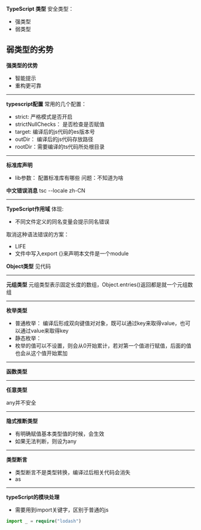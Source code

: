 **TypeScript 类型**
安全类型：
- 强类型
- 弱类型

**弱类型的劣势**
- 

**强类型的优势**
- 智能提示
- 重构更可靠

------
**typescript配置**
常用的几个配置：
- strict: 严格模式是否开启
- strictNullChecks： 是否检查是否赋值
- target: 编译后的js代码的es版本号
- outDir： 编译后的js代码存放路径
- rootDir：需要编译的ts代码所处根目录

------
**标准库声明**
- lib参数： 配置标准库有哪些
问题：不知道为啥

**中文错误消息**
 tsc --locale zh-CN

----
**TypeScript作用域**
体现:
- 不同文件定义的同名变量会提示同名错误

取消这种语法错误的方案：
- LIFE
- 文件中写入export {}来声明本文件是一个module

**Object类型**
见代码

-----
**元组类型**
元组类型表示固定长度的数组，Object.entries()返回都是就一个元组数组

----
**枚举类型**
- 普通枚举： 编译后形成双向键值对对象，既可以通过key来取得value，也可以通过value来取得key
- 静态枚举：
- 枚举的值可以不设置，则会从0开始累计，若对第一个值进行赋值，后面的值也会从这个值开始累加

-----
**函数类型**


-----
**任意类型**

any并不安全

----
**隐式推断类型**

- 有明确赋值基本类型值的时候，会生效
- 如果无法判断，则设为any

----
**类型断言**
- 类型断言不是类型转换，编译过后相关代码会消失
- as


----
**typeScript的模块处理**
- 需要用到import关键字，区别于普通的js
```ts
import _ = require("lodash")
```